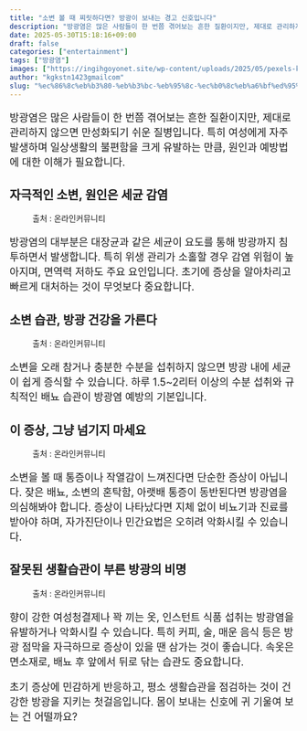 ```yaml
---
title: "소변 볼 때 찌릿하다면? 방광이 보내는 경고 신호입니다"
description: "방광염은 많은 사람들이 한 번쯤 겪어보는 흔한 질환이지만, 제대로 관리하지 않으면 만성화되기 쉬운 질병입니다. 특히 여성에게 자주 발생하며 일상생활의 불편함을 크게 유발하는 만큼, 원인과 예방법에 대한 이해가 필요합니다."
date: 2025-05-30T15:18:16+09:00
draft: false
categories: ["entertainment"]
tags: ["방광염"]
images: ["https://ingihgoyonet.site/wp-content/uploads/2025/05/pexels-karolina-grabowska-7269622-683x1024.jpg", "https://ingihgoyonet.site/wp-content/uploads/2025/05/pexels-maumascaro-907865-1024x683.jpg", "https://ingihgoyonet.site/wp-content/uploads/2025/05/pexels-mikhail-nilov-8670147-1024x683.jpg", "https://ingihgoyonet.site/wp-content/uploads/2025/05/pexels-cottonbro-3737918-683x1024.jpg"]
author: "kgkstn1423gmailcom"
slug: "%ec%86%8c%eb%b3%80-%eb%b3%bc-%eb%95%8c-%ec%b0%8c%eb%a6%bf%ed%95%98%eb%8b%a4%eb%a9%b4-%eb%b0%a9%ea%b4%91%ec%9d%b4-%eb%b3%b4%eb%82%b4%eb%8a%94-%ea%b2%bd%ea%b3%a0-%ec%8b%a0%ed%98%b8%ec%9e%85%eb%8b%88"
---
```


<p style="font-size:18px">방광염은 많은 사람들이 한 번쯤 겪어보는 흔한 질환이지만, 제대로 관리하지 않으면 만성화되기 쉬운 질병입니다. 특히 여성에게 자주 발생하며 일상생활의 불편함을 크게 유발하는 만큼, 원인과 예방법에 대한 이해가 필요합니다.</p> <h2 >자극적인 소변, 원인은 세균 감염</h2> <figure ><img src="https://ingihgoyonet.site/wp-content/uploads/2025/05/pexels-karolina-grabowska-7269622-683x1024.jpg" alt="" style="aspect-ratio:16/9;object-fit:cover"/><figcaption >출처 : 온라인커뮤니티</figcaption></figure> <p style="font-size:18px">방광염의 대부분은 대장균과 같은 세균이 요도를 통해 방광까지 침투하면서 발생합니다. 특히 위생 관리가 소홀할 경우 감염 위험이 높아지며, 면역력 저하도 주요 요인입니다. 초기에 증상을 알아차리고 빠르게 대처하는 것이 무엇보다 중요합니다.</p> <h2 >소변 습관, 방광 건강을 가른다</h2> <figure ><img src="https://ingihgoyonet.site/wp-content/uploads/2025/05/pexels-maumascaro-907865-1024x683.jpg" alt="" style="aspect-ratio:16/9;object-fit:cover"/><figcaption >출처 : 온라인커뮤니티</figcaption></figure> <p style="font-size:18px">소변을 오래 참거나 충분한 수분을 섭취하지 않으면 방광 내에 세균이 쉽게 증식할 수 있습니다. 하루 1.5~2리터 이상의 수분 섭취와 규칙적인 배뇨 습관이 방광염 예방의 기본입니다. </p> <h2 >이 증상, 그냥 넘기지 마세요</h2> <figure ><img src="https://ingihgoyonet.site/wp-content/uploads/2025/05/pexels-mikhail-nilov-8670147-1024x683.jpg" alt="" style="aspect-ratio:16/9;object-fit:cover"/><figcaption >출처 : 온라인커뮤니티</figcaption></figure> <p style="font-size:18px">소변을 볼 때 통증이나 작열감이 느껴진다면 단순한 증상이 아닙니다. 잦은 배뇨, 소변의 혼탁함, 아랫배 통증이 동반된다면 방광염을 의심해봐야 합니다. 증상이 나타났다면 지체 없이 비뇨기과 진료를 받아야 하며, 자가진단이나 민간요법은 오히려 악화시킬 수 있습니다.</p> <h2 >잘못된 생활습관이 부른 방광의 비명</h2> <figure ><img src="https://ingihgoyonet.site/wp-content/uploads/2025/05/pexels-cottonbro-3737918-683x1024.jpg" alt="" style="aspect-ratio:16/9;object-fit:cover"/><figcaption >출처 : 온라인커뮤니티</figcaption></figure> <p style="font-size:18px">향이 강한 여성청결제나 꽉 끼는 옷, 인스턴트 식품 섭취는 방광염을 유발하거나 악화시킬 수 있습니다. 특히 커피, 술, 매운 음식 등은 방광 점막을 자극하므로 증상이 있을 땐 삼가는 것이 좋습니다. 속옷은 면소재로, 배뇨 후 앞에서 뒤로 닦는 습관도 중요합니다.</p> <p style="font-size:18px">초기 증상에 민감하게 반응하고, 평소 생활습관을 점검하는 것이 건강한 방광을 지키는 첫걸음입니다. 몸이 보내는 신호에 귀 기울여 보는 건 어떨까요?</p>